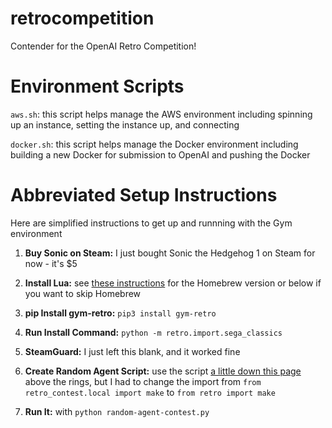 # retrocompetition
Contender for the OpenAI Retro Competition!

# Environment Scripts

`aws.sh`: this script helps manage the AWS environment including spinning up an instance, setting the instance up, and connecting

`docker.sh`: this script helps manage the Docker environment including building a new Docker for submission to OpenAI and pushing the Docker

# Abbreviated Setup Instructions

Here are simplified instructions to get up and runnning with the Gym environment

1. **Buy Sonic on Steam:** I just bought Sonic the Hedgehog 1 on Steam for now - it's $5

2. **Install Lua:** see [these instructions](https://github.com/openai/retro) for the Homebrew version or below if you want to skip Homebrew

3. **pip Install gym-retro:** `pip3 install gym-retro`

4. **Run Install Command:** `python -m retro.import.sega_classics`

5. **SteamGuard:** I just left this blank, and it worked fine

6. **Create Random Agent Script:** use the script [a little down this page](https://contest.openai.com/details) above the rings, but I had to change the import from `from retro_contest.local import make` to `from retro import make`

7. **Run It:** with `python random-agent-contest.py`

